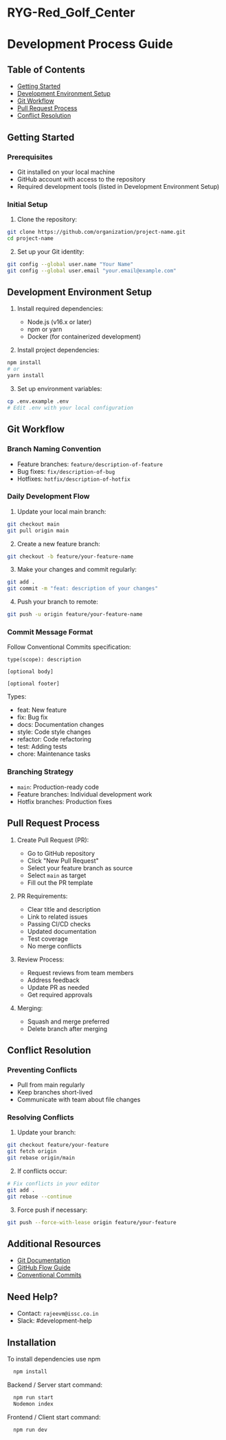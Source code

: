 # RYG-Red_Golf_Center
# Development Process Guide

## Table of Contents
- [Getting Started](#getting-started)
- [Development Environment Setup](#development-environment-setup)
- [Git Workflow](#git-workflow)
- [Pull Request Process](#pull-request-process)
- [Conflict Resolution](#conflict-resolution)

## Getting Started

### Prerequisites
- Git installed on your local machine
- GitHub account with access to the repository
- Required development tools (listed in Development Environment Setup)

### Initial Setup
1. Clone the repository:
```bash
git clone https://github.com/organization/project-name.git
cd project-name
```

2. Set up your Git identity:
```bash
git config --global user.name "Your Name"
git config --global user.email "your.email@example.com"
```

## Development Environment Setup

1. Install required dependencies:
   - Node.js (v16.x or later)
   - npm or yarn
   - Docker (for containerized development)

2. Install project dependencies:
```bash
npm install
# or
yarn install
```

3. Set up environment variables:
```bash
cp .env.example .env
# Edit .env with your local configuration
```

## Git Workflow

### Branch Naming Convention
- Feature branches: `feature/description-of-feature`
- Bug fixes: `fix/description-of-bug`
- Hotfixes: `hotfix/description-of-hotfix`

### Daily Development Flow

1. Update your local main branch:
```bash
git checkout main
git pull origin main
```

2. Create a new feature branch:
```bash
git checkout -b feature/your-feature-name
```

3. Make your changes and commit regularly:
```bash
git add .
git commit -m "feat: description of your changes"
```

4. Push your branch to remote:
```bash
git push -u origin feature/your-feature-name
```

### Commit Message Format
Follow Conventional Commits specification:
```
type(scope): description

[optional body]

[optional footer]
```

Types:
- feat: New feature
- fix: Bug fix
- docs: Documentation changes
- style: Code style changes
- refactor: Code refactoring
- test: Adding tests
- chore: Maintenance tasks

### Branching Strategy
- `main`: Production-ready code
- Feature branches: Individual development work
- Hotfix branches: Production fixes

## Pull Request Process

1. Create Pull Request (PR):
   - Go to GitHub repository
   - Click "New Pull Request"
   - Select your feature branch as source
   - Select `main` as target
   - Fill out the PR template

2. PR Requirements:
   - Clear title and description
   - Link to related issues
   - Passing CI/CD checks
   - Updated documentation
   - Test coverage
   - No merge conflicts

3. Review Process:
   - Request reviews from team members
   - Address feedback
   - Update PR as needed
   - Get required approvals

4. Merging:
   - Squash and merge preferred
   - Delete branch after merging

## Conflict Resolution

### Preventing Conflicts
- Pull from main regularly
- Keep branches short-lived
- Communicate with team about file changes

### Resolving Conflicts

1. Update your branch:
```bash
git checkout feature/your-feature
git fetch origin
git rebase origin/main
```

2. If conflicts occur:
```bash
# Fix conflicts in your editor
git add .
git rebase --continue
```

3. Force push if necessary:
```bash
git push --force-with-lease origin feature/your-feature
```

## Additional Resources
- [Git Documentation](https://git-scm.com/doc)
- [GitHub Flow Guide](https://guides.github.com/introduction/flow/)
- [Conventional Commits](https://www.conventionalcommits.org/)

## Need Help?
- Contact: `rajeevm@issc.co.in`
- Slack: #development-help




## Installation

To install dependencies use npm

```bash
  npm install
```
Backend / Server start command: 
```bash
  npm run start
  Nodemon index
```

Frontend / Client start command: 
```bash
  npm run dev
```








